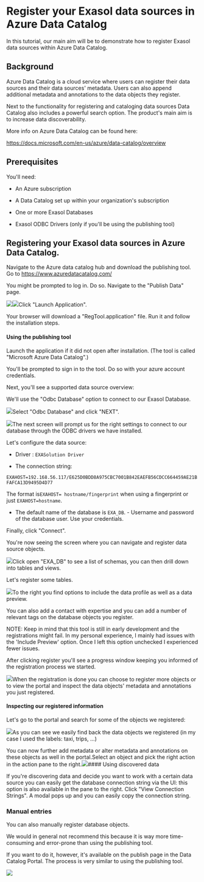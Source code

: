 # Register your Exasol data sources in Azure Data Catalog 
In this tutorial, our main aim will be to demonstrate how to register Exasol data sources within Azure Data Catalog.

## Background

Azure Data Catalog is a cloud service where users can register their data sources and their data sources' metadata. Users can also append additional metadata and annotations to the data objects they register. 

Next to the functionality for registering and cataloging data sources Data Catalog also includes a powerful search option. The product's main aim is to increase data discoverability.

  
More info on Azure Data Catalog can be found here: 

<https://docs.microsoft.com/en-us/azure/data-catalog/overview> 

## Prerequisites

You'll need:

- An Azure subscription

- A Data Catalog set up within your organization's subscription

- One or more Exasol Databases

- Exasol ODBC Drivers (only if you'll be using the publishing tool)

## Registering your Exasol data sources in Azure Data Catalog.

  
Navigate to the Azure data catalog hub and download the publishing tool. Go to <https://www.azuredatacatalog.com/>

You might be prompted to log in. Do so. Navigate to the "Publish Data" page.

![](images/exaPieterjan_1-1638539803383.png)![](images/exaPieterjan_0-1638539740195.png)Click "Launch Application".

Your browser will download a "RegTool.application" file. Run it and follow the installation steps.

#### Using the publishing tool

Launch the application if it did not open after installation. (The tool is called "Microsoft Azure Data Catalog".)

You'll be prompted to sign in to the tool. Do so with your azure account credentials.

Next, you'll see a supported data source overview:

We'll use the "Odbc Database" option to connect to our Exasol Database.

![](images/exaPieterjan_0-1638527559309.png)Select "Odbc Database" and click "NEXT".

![](images/exaPieterjan_1-1638527704545.png)The next screen will prompt us for the right settings to connect to our database through the ODBC drivers we have installed.

Let's configure the data source:

- Driver : `EXASolution Driver`

- The connection string:

`EXAHOST=192.168.56.117/E625D0BDD8A975CBC7001B842EAEFB56CDCC664459AE21BFAFCA13D9495D4D77`

The format is`EXAHOST= hostname/fingerprint` when using a fingerprint or just `EXAHOST=hostname`.

 - The default name of the database is `EXA_DB`. - Username and password of the database user. Use your credentials.

Finally, click "Connect".

You're now seeing the screen where you can navigate and register data source objects.

![](images/exaPieterjan_0-1638536855997.png)Click open "EXA_DB" to see a list of schemas, you can then drill down into tables and views.

Let's register some tables.

![](images/exaPieterjan_1-1638537296948.png)To the right you find options to include the data profile as well as a data preview.

You can also add a contact with expertise and you can add a number of relevant tags on the database objects you register. 

NOTE: Keep in mind that this tool is still in early development and the registrations might fail. In my personal experience, I mainly had issues with the 'Include Preview' option. Once I left this option unchecked I experienced fewer issues.

After clicking register you'll see a progress window keeping you informed of the registration process we started.

![](images/exaPieterjan_3-1638537744080.png)When the registration is done you can choose to register more objects or to view the portal and inspect the data objects' metadata and annotations you just registered.

#### Inspecting our registered information

Let's go to the portal and search for some of the objects we registered:

![](images/exaPieterjan_0-1638538181323.png)As you can see we easily find back the data objects we registered (in my case I used the labels: taxi, trips, ...)

 You can now further add metadata or alter metadata and annotations on these objects as well in the portal.Select an object and pick the right action in the action pane to the right.![](images/exaPieterjan_2-1638538639701.png)#### Using discovered data

If you're discovering data and decide you want to work with a certain data source you can easily get the database connection string via the UI: this option is also available in the pane to the right. Click "View Connection Strings". A modal pops up and you can easily copy the connection string.

### Manual entries

You can also manually register database objects.

We would in general not recommend this because it is way more time-consuming and error-prone than using the publishing tool.

If you want to do it, however, it's available on the publish page in the Data Catalog Portal. The process is very similar to using the publishing tool.

![](images/exaPieterjan_3-1638538888692.png)